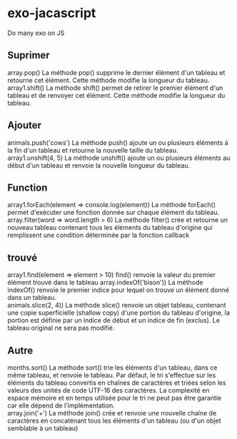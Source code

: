 # exo-jacascript
Do many exo on JS

## Suprimer
array.pop() La méthode pop() supprime le dernier élément d'un tableau et retourne cet élément. Cette méthode modifie la longueur du tableau.  
array1.shift() La méthode shift() permet de retirer le premier élément d'un tableau et de renvoyer cet élément. Cette méthode modifie la longueur du tableau.  

## Ajouter
animals.push('cows') La méthode push() ajoute un ou plusieurs éléments à la fin d'un tableau et retourne la nouvelle taille du tableau.  
array1.unshift(4, 5) La méthode unshift() ajoute un ou plusieurs éléments au début d'un tableau et renvoie la nouvelle longueur du tableau.  

## Function
array1.forEach(element => console.log(element)) La méthode forEach() permet d'exécuter une fonction donnée sur chaque élément du tableau.  
array.filter(word => word.length > 6) La méthode filter() crée et retourne un nouveau tableau contenant tous les éléments du tableau d'origine qui remplissent une condition déterminée par la fonction callback  

## trouvé
array1.find(element => element > 10)  find() renvoie la valeur du premier élément trouvé dans le tableau array.indexOf('bison')) La méthode indexOf() renvoie le premier indice pour lequel on trouve un élément donné dans un tableau.  
animals.slice(2, 4)) La méthode slice() renvoie un objet tableau, contenant une copie superficielle (shallow copy) d'une portion du tableau d'origine, la portion est définie par un indice de début et un indice de fin (exclus). Le tableau original ne sera pas modifié.  

## Autre
months.sort() La méthode sort() trie les éléments d'un tableau, dans ce même tableau, et renvoie le tableau. Par défaut, le tri s'effectue sur les éléments du tableau convertis en chaînes de caractères et triées selon les valeurs des unités de code UTF-16 des caractères. La complexité en espace mémoire et en temps utilisée pour le tri ne peut pas être garantie car elle dépend de l'implémentation.   
array.join('+') La méthode join() crée et renvoie une nouvelle chaîne de caractères en concaténant tous les éléments d'un tableau (ou d'un objet semblable à un tableau)  
